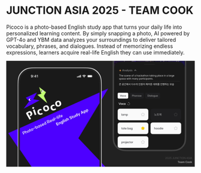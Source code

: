 # JUNCTION ASIA 2025 - TEAM COOK

Picoco is a photo-based English study app that turns your daily life into personalized learning content. By simply snapping a photo, AI powered by GPT-4o and YBM data analyzes your surroundings to deliver tailored vocabulary, phrases, and dialogues. Instead of memorizing endless expressions, learners acquire real-life English they can use immediately.

![PICOCO](https://raw.githubusercontent.com/prjteamcook/.github/refs/heads/main/images/PICOCO%20IMG.png)
<div align=center>
